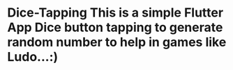 # Dice-Tapping This is a simple Flutter App Dice button tapping to generate random number to help in games like Ludo...:)
